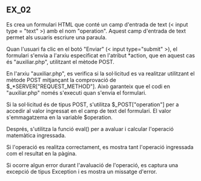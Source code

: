 ## EX_02

Es crea un formulari HTML que conté un camp d'entrada de text (< input type = "text" >) amb el nom "operation". Aquest camp d'entrada de text permet als usuaris escriure una paraula.

Quan l'usuari fa clic en el botó "Enviar" (< input type="submit" >), el formulari s'envia a l'arxiu especificat en l'atribut *action, que en aquest cas és "auxiliar.php", utilitzant el mètode POST.

En l'arxiu "auxiliar.php", es verifica si la sol·licitud es va realitzar utilitzant el mètode POST mitjançant la comprovació de $_*SERVER["REQUEST_METHOD"]. Això garanteix que el codi en "auxiliar.php" només s'executi quan s'envia el formulari.

Si la sol·licitud és de tipus POST, s'utilitza $_POST["operation"] per a accedir al valor ingressat en el camp de text del formulari. El valor s'emmagatzema en la variable $operation.

Després, s'utilitza la funció eval() per a avaluar i calcular l'operació matemàtica ingressada.

Si l'operació es realitza correctament, es mostra tant l'operació ingressada com el resultat en la pàgina.

Si ocorre algun error durant l'avaluació de l'operació, es captura una excepció de tipus Exception i es mostra un missatge d'error.